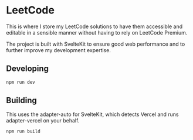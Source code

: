 # LeetCode

This is where I store my LeetCode solutions to have them accessible and editable in a sensible manner without having to rely on LeetCode Premium.

The project is built with SvelteKit to ensure good web performance and to further improve my development expertise.

## Developing

```bash
npm run dev
```

## Building

This uses the adapter-auto for SvelteKit, which detects Vercel and runs adapter-vercel on your behalf.

```bash
npm run build
```
